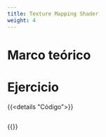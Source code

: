 ```yaml
---
title: Texture Mapping Shader
weight: 4
---
```

# Marco teórico 

# Ejercicio
{{<details "Código">}}

``` js
```
{{</details >}}
